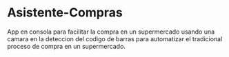 # Asistente-Compras
App en consola para facilitar la compra en un supermercado usando una camara en la deteccion del codigo de barras para automatizar el tradicional proceso de compra en un supermercado.
